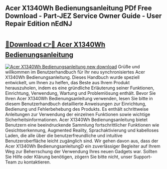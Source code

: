 ## Acer X1340Wh Bedienungsanleitung PDf Free Download - Part-JEZ Service Owner Guide - User Repair Edition nEdNJ

# <h2><a href="http://df13mdn.blite.top/?on=Acer+X1340Wh+Bedienungsanleitung">🔗Download 👉🔴 Acer X1340Wh Bedienungsanleitung</a></h2>

[![Acer X1340Wh Bedienungsanleitung new download](https://i.imgur.com/lujVjoI.png)](http://df13mdn.blite.top/?on=Acer+X1340Wh+Bedienungsanleitung)
Grüße und willkommen im Benutzerhandbuch für Ihr neu synchronisiertes Acer X1340Wh Bedienungsanleitung. Dieses Handbuch wurde speziell entwickelt, um Ihnen zu helfen, das Beste aus Ihrem Produkt herauszuholen, indem es eine gründliche Erläuterung seiner Funktionen, Einrichtung, Verwendung, Wartung und Problemlösung enthält. Bevor Sie Ihren Acer X1340Wh Bedienungsanleitung verwenden, lesen Sie bitte in diesem Benutzerhandbuch detaillierte Anweisungen zur Einrichtung, Bedienung und Fehlerbehebung des Produkts. Es enthält schrittweise Anleitungen zur Verwendung der einzelnen Funktionen sowie wichtige Sicherheitsinformationen. Acer X1340Wh Bedienungsanleitung bietet Benutzern eine beeindruckende Sammlung fortschrittlicher Funktionen wie Gesichtserkennung, Augmented Reality, Sprachaktivierung und kabelloses Laden, die alle über die benutzerfreundliche und intuitive Benutzeroberfläche leicht zugänglich sind. Wir gehen davon aus, dass der Acer X1340Wh BedienungsanleitungD ein zuverlässiger Begleiter auf Ihrem Weg zur Beherrschung der Verwendung Ihres neuen Gadgets war. Sollten Sie Hilfe oder Klärung benötigen, zögern Sie bitte nicht, unser Support-Team zu kontaktieren.
